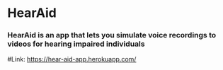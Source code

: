 # HearAid

### HearAid is an app that lets you simulate voice recordings to videos for hearing impaired individuals

#Link: https://hear-aid-app.herokuapp.com/
